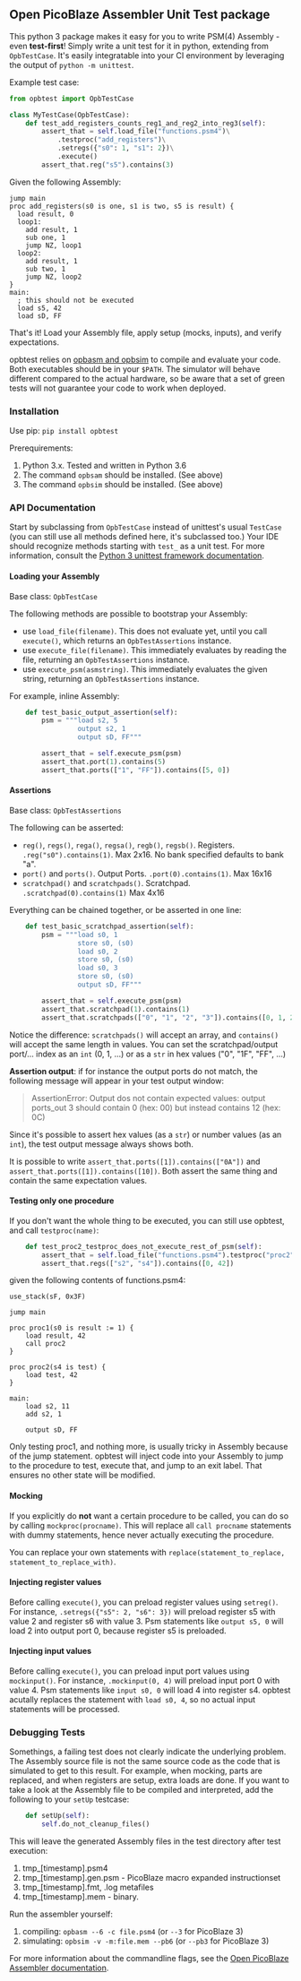 
## Open PicoBlaze Assembler Unit Test package

This python 3 package makes it easy for you to write PSM(4) Assembly - even **test-first**! 
Simply write a unit test for it in python, extending from `OpbTestCase`. It's easily integratable into your CI environment by leveraging the output of `python -m unittest`.

Example test case:

````python
from opbtest import OpbTestCase

class MyTestCase(OpbTestCase):
    def test_add_registers_counts_reg1_and_reg2_into_reg3(self):
        assert_that = self.load_file("functions.psm4")\
            .testproc("add_registers")\
            .setregs({"s0": 1, "s1": 2})\
            .execute()
        assert_that.reg("s5").contains(3)
````

Given the following Assembly:

```
jump main
proc add_registers(s0 is one, s1 is two, s5 is result) {
  load result, 0
  loop1:
    add result, 1
    sub one, 1
    jump NZ, loop1
  loop2:
    add result, 1
    sub two, 1
    jump NZ, loop2
}
main:
  ; this should not be executed
  load s5, 42
  load sD, FF
```

That's it! Load your Assembly file, apply setup (mocks, inputs), and verify expectations.

opbtest relies on [opbasm and opbsim](https://kevinpt.github.io/opbasm) to compile and evaluate your code. 
Both executables should be in your `$PATH`. 
The simulator will behave different compared to the actual hardware, so be aware that a set of green tests will not guarantee your code to work when deployed. 

### Installation

Use pip: `pip install opbtest`

Prerequirements: 

1. Python 3.x. Tested and written in Python 3.6
2. The command `opbsam` should be installed. (See above)
3. The command `opbsim` should be installed. (See above)


### API Documentation

Start by subclassing from `OpbTestCase` instead of unittest's usual `TestCase`
(you can still use all methods defined here, it's subclassed too.) Your IDE should recognize methods starting with `test_` as a unit test. 
For more information, consult the [Python 3 unittest framework documentation](https://docs.python.org/3/library/unittest.html).

#### Loading your Assembly

Base class: `OpbTestCase`

The following methods are possible to bootstrap your Assembly:

* use `load_file(filename)`. This does not evaluate yet, until you call `execute()`, which returns an `OpbTestAssertions` instance.
* use `execute_file(filename)`. This immediately evaluates by reading the file, returning an `OpbTestAssertions` instance.
* use `execute_psm(asmstring)`. This immediately evaluates the given string, returning an `OpbTestAssertions` instance.

For example, inline Assembly:

````python
    def test_basic_output_assertion(self):
        psm = """load s2, 5
                 output s2, 1
                 output sD, FF"""

        assert_that = self.execute_psm(psm)
        assert_that.port(1).contains(5)
        assert_that.ports(["1", "FF"]).contains([5, 0])
````

#### Assertions

Base class: `OpbTestAssertions`

The following can be asserted:

* `reg()`, `regs()`, `rega()`, `regsa()`, `regb()`, `regsb()`. Registers. `.reg("s0").contains(1)`. Max 2x16. No bank specified defaults to bank "a".
* `port()` and `ports()`. Output Ports. `.port(0).contains(1)`. Max 16x16
* `scratchpad()` and `scratchpads()`. Scratchpad. `.scratchpad(0).contains(1)` Max 4x16

Everything can be chained together, or be asserted in one line:

```python
    def test_basic_scratchpad_assertion(self):
        psm = """load s0, 1
                 store s0, (s0)
                 load s0, 2
                 store s0, (s0)
                 load s0, 3
                 store s0, (s0)
                 output sD, FF"""

        assert_that = self.execute_psm(psm)
        assert_that.scratchpad(1).contains(1)
        assert_that.scratchpads(["0", "1", "2", "3"]).contains([0, 1, 2, 3])
``` 

Notice the difference: `scratchpads()` will accept an array, and `contains()` will accept the same length in values.
You can set the scratchpad/output port/... index as an `int` (0, 1, ...) or as a `str` in hex values ("0", "1F", "FF", ...)

**Assertion output**: if for instance the output ports do not match, the following message will appear in your test output window:

> AssertionError: Output dos not contain expected values: 
output ports_out 3 should contain 0 (hex: 00) but instead contains 12 (hex: 0C)

Since it's possible to assert hex values (as a `str`) or number values (as an `int`), the test output message always shows both. 

It is possible to write `assert_that.ports([1]).contains(["0A"])` and `assert_that.ports([1]).contains([10])`. Both assert the same thing and contain the same expectation values.

#### Testing only one procedure

If you don't want the whole thing to be executed, you can still use opbtest, and call `testproc(name)`:

````python
    def test_proc2_testproc_does_not_execute_rest_of_psm(self):
        assert_that = self.load_file("functions.psm4").testproc("proc2").execute()
        assert_that.regs(["s2", "s4"]).contains([0, 42])
````

given the following contents of functions.psm4:

```
use_stack(sF, 0x3F)

jump main

proc proc1(s0 is result := 1) {
    load result, 42
    call proc2
}

proc proc2(s4 is test) {
    load test, 42
}

main:
    load s2, 11
    add s2, 1

    output sD, FF
```

Only testing proc1, and nothing more, is usually tricky in Assembly because of the jump statement. opbtest will inject code into your Assembly to jump to the procedure to test, execute that, and jump to an exit label. That ensures no other state will be modified.

#### Mocking

If you explicitly do **not** want a certain procedure to be called, you can do so by calling `mockproc(procname)`. 
This will replace all `call procname` statements with dummy statements, hence never actually executing the procedure. 

You can replace your own statements with `replace(statement_to_replace, statement_to_replace_with)`. 

#### Injecting register values

Before calling `execute()`, you can preload register values using `setreg()`. 
For instance, `.setregs({"s5": 2, "s6": 3})` will preload register s5 with value 2 and register s6 with value 3. Psm statements like `output s5, 0` will load 2 into output port 0, because register s5 is preloaded.

#### Injecting input values

Before calling `execute()`, you can preload input port values using `mockinput()`.
For instance, `.mockinput(0, 4)` will preload input port 0 with value 4. Psm statements like `input s0, 0` will load 4 into register s4. 
opbtest acutally replaces the statement with `load s0, 4`, so no actual input statements will be processed.

### Debugging Tests

Somethings, a failing test does not clearly indicate the underlying problem. The Assembly source file is not the same source code as the code that is simulated to get to this result.
For example, when mocking, parts are replaced, and when registers are setup, extra loads are done. If you want to take a look at the Assembly file to be compiled and interpreted, add the following to your `setUp` testcase:

```python
    def setUp(self):
        self.do_not_cleanup_files()
```

This will leave the generated Assembly files in the test directory after test execution:

1. tmp_[timestamp].psm4
2. tmp_[timestamp].gen.psm - PicoBlaze macro expanded instructionset
3. tmp_[timestamp].fmt, .log metafiles
4. tmp_[timestamp].mem - binary.

Run the assembler yourself:

1. compiling: `opbasm --6 -c file.psm4` (or `--3` for PicoBlaze 3)
2. simulating: `opbsim -v -m:file.mem --pb6` (or `--pb3` for PicoBlaze 3)

For more information about the commandline flags, see the [Open PicoBlaze Assembler documentation](http://kevinpt.github.io/opbasm/).
